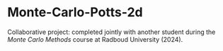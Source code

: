 # Monte-Carlo-Potts-2d
Collaborative project: completed jointly with another student during the *Monte Carlo Methods* course at Radboud University (2024).  

